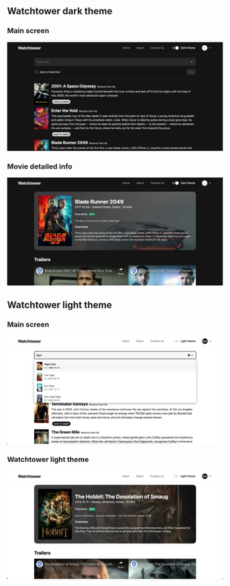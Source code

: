 ## Watchtower dark theme

### Main screen

![main screen dark theme](./watchtower-dark-mainscreen.png)

### Movie detailed info

![detailed info dark theme](./watchtower-dark-more.png)

## Watchtower light theme

### Main screen

![main screen light theme](./watchtower-light-2.png)

### Watchtower light theme

![detailed info light theme](./watchtower-light-1.png)
